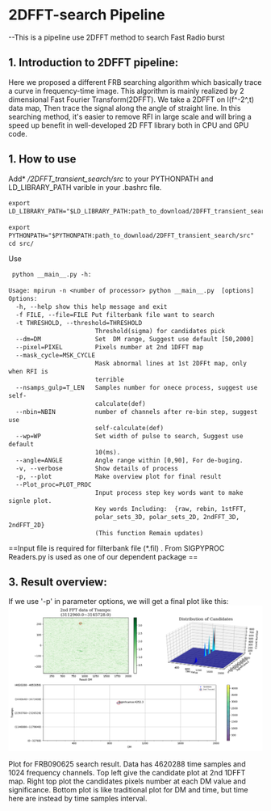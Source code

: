 # 2DFFT-search Pipeline
--This is a pipeline use 2DFFT method to search Fast Radio burst  


## 1. Introduction to 2DFFT pipeline:
 Here we proposed a different FRB searching algorithm which basically trace a curve in frequency-time image. This algorithm is mainly realized by 2 dimensional Fast Fourier Transform(2DFFT). We take a 2DFFT on I(f^-2^,t)  data map, Then trace the signal along the angle of straight line. In this searching method, it's easier to remove RFI in large scale and will bring a speed up benefit in well-developed 2D FFT library both in CPU and GPU code.

## 1. How to use
Add* */2DFFT_transient_search/src*   to your PYTHONPATH and LD_LIBRARY_PATH varible in your .bashrc file.  

	export LD_LIBRARY_PATH="$LD_LIBRARY_PATH:path_to_download/2DFFT_transient_search/src"
	
	export PYTHONPATH="$PYTHONPATH:path_to_download/2DFFT_transient_search/src"
	cd src/  
Use

	 python __main__.py -h:  

	Usage: mpirun -n <number of processor> python __main__.py  [options]   
	Options:  
	  -h, --help show this help message and exit  
	  -f FILE, --file=FILE Put filterbank file want to search  
	  -t THRESHOLD, --threshold=THRESHOLD  
	                        Threshold(sigma) for candidates pick  
	  --dm=DM               Set  DM range, Suggest use default [50,2000]  
	  --pixel=PIXEL         Pixels number at 2nd 1DFFT map  
	  --mask_cycle=MSK_CYCLE   
	                        Mask abnormal lines at 1st 2DFFt map, only when RFI is    
	                        terrible   
	  --nsamps_gulp=T_LEN   Samples number for onece process, suggest use self-  
	                        calculate(def)  
	  --nbin=NBIN           number of channels after re-bin step, suggest use  
	                        self-calculate(def)  
	  --wp=WP               Set width of pulse to search, Suggest use default  
	                        10(ms).  
	  --angle=ANGLE         Angle range within [0,90], For de-buging.  
	  -v, --verbose         Show details of process  
	  -p, --plot            Make overview plot for final result  
	  --Plot_proc=PLOT_PROC  
	                        Input process step key words want to make signle plot.  
	                        Key words Including:  {raw, rebin, 1stFFT,  
	                        polar_sets_3D, polar_sets_2D, 2ndFFT_3D, 2ndFFT_2D}  
	                        (This function Remain updates)  
 
==Input file is required for filterbank file (*.fil) . From SIGPYPROC Readers.py is used as one of our dependent package ==

## 3. Result overview:
If we use '-p' in parameter options, we will get a final plot like this:
![ ](https://raw.githubusercontent.com/peterniuzai/2DFFT-search/master/data/FRB090625.png  "FRB090625 with 2DFFT")

Plot for FRB090625 search result. Data has 4620288 time samples and 1024 frequency channels.  Top left give the candidate plot at 2nd 1DFFT map. Right top plot the candidates pixels number at each DM value and significance. Bottom plot is like traditional plot for DM and time, but time here are instead by time samples interval.
